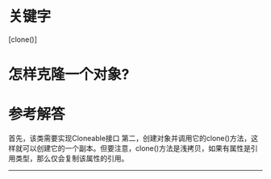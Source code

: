 # 关键字

[clone()]

# 怎样克隆一个对象?

# 参考解答

首先，该类需要实现Cloneable接口
第二，创建对象并调用它的clone()方法，这样就可以创建它的一个副本。但要注意，clone()方法是浅拷贝，如果有属性是引用类型，那么仅会复制该属性的引用。

---

